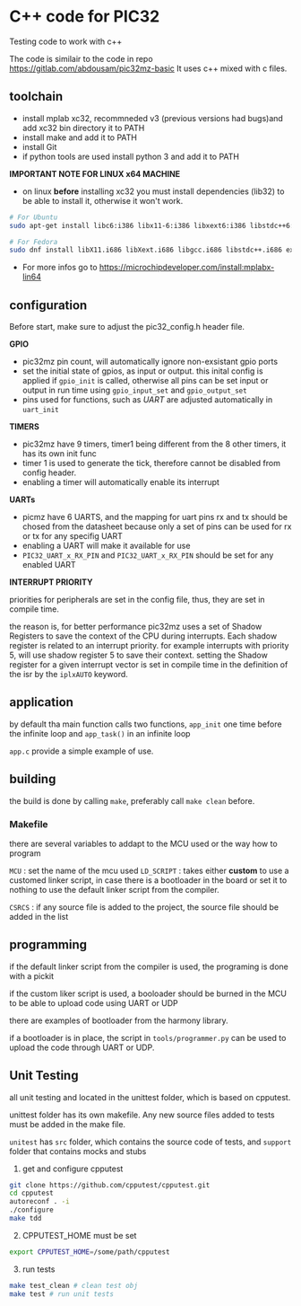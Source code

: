 # C++ code for PIC32

Testing code to work with c++

The code is similair to the code in repo https://gitlab.com/abdousam/pic32mz-basic
It uses c++ mixed with c files.


## toolchain

- install mplab xc32, recommneded v3 (previous versions had bugs)and add xc32 bin directory it to PATH
- install make and add it to PATH
- install Git
- if python tools are used install python 3 and add it to PATH

**IMPORTANT NOTE FOR LINUX x64 MACHINE**

- on linux **before** installing xc32 you must install dependencies (lib32) to be able to install it, otherwise it won't work. 

```sh
# For Ubuntu
sudo apt-get install libc6:i386 libx11-6:i386 libxext6:i386 libstdc++6:i386 libexpat1:i386

# For Fedora
sudo dnf install libX11.i686 libXext.i686 libgcc.i686 libstdc++.i686 expat.i686
```
- For more infos go to https://microchipdeveloper.com/install:mplabx-lin64

## configuration

Before start, make sure to adjust the pic32_config.h header file.

**GPIO**

- pic32mz pin count, will automatically ignore non-exsistant gpio ports
- set the initial state of gpios, as input or output. this inital config is
  applied if `gpio_init` is called, otherwise all pins can be set input or output
  in run time using `gpio_input_set` and `gpio_output_set`
- pins used for functions, such as _UART_ are adjusted automatically in `uart_init`

**TIMERS**

- pic32mz have 9 timers, timer1 being different from the 8 other timers, it has its own init func
- timer 1 is used to generate the tick, therefore cannot be disabled from config header. 
- enabling a timer will automatically enable its interrupt


**UARTs**

- picmz have 6 UARTS, and the mapping for uart pins rx and tx should be chosed from the datasheet
  because only a set of pins can be used for rx or tx for any specifig UART
- enabling a UART will make it available for use
- `PIC32_UART_x_RX_PIN` and `PIC32_UART_x_RX_PIN` should be set for any enabled UART


**INTERRUPT PRIORITY**

priorities for peripherals are set in the config file, thus, they are set in compile time.

the reason is, for better performance pic32mz uses a set of Shadow Registers to save the context of the CPU
during interrupts. Each shadow register is related to an interrupt priority. 
for example interrupts with priority 5, will use shadow register 5 to save their context.
setting the Shadow register for a given interrupt vector is set in compile time in the definition of the isr by the `iplxAUTO` keyword.


## application

by default tha main function calls two functions, `app_init` one time before the infinite loop and `app_task()` in an infinite loop

`app.c` provide a simple example of use.


## building

the build is done by calling  `make`, preferably call `make clean` before.

### Makefile

there are several variables to addapt to the MCU used or the way how to program

`MCU` : set the name of the mcu used
`LD_SCRIPT` : takes either **custom** to use a customed linker script, in case there is a bootloader in the board
or set it to nothing to use the default linker script from the compiler.

`CSRCS` : if any source file is added to the project, the source file should be added in the list

## programming

if the default linker script from the compiler is used, the programing is done with a pickit

if the custom liker script is used, a booloader should be burned in the MCU to be able to upload code using UART or UDP

there are examples of bootloader from the harmony library.

if a bootloader is in place, the script in `tools/programmer.py` can be used to upload the code through UART or UDP. 

## Unit Testing

all unit testing and located in the unittest folder, which is based on cpputest.

unittest folder has its own makefile. Any new source files added to tests must be added 
in the make file.

`unitest` has `src` folder, which contains the source code of tests, and `support` folder that contains mocks and stubs


1. get and configure cpputest

```sh
git clone https://github.com/cpputest/cpputest.git
cd cpputest
autoreconf . -i
./configure
make tdd
````

2. CPPUTEST_HOME must be set

```sh
export CPPUTEST_HOME=/some/path/cpputest
````

3. run tests

```sh
make test_clean # clean test obj
make test # run unit tests
```
